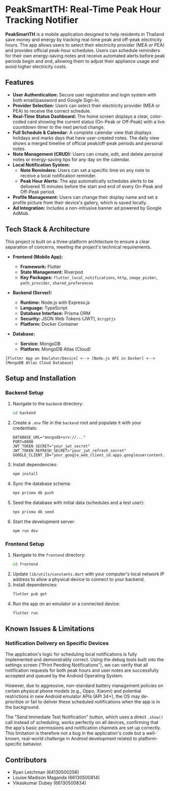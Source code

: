 # PeakSmartTH: Real-Time Peak Hour Tracking Notifier

**PeakSmartTH** is a mobile application designed to help residents in Thailand save money and energy by tracking real-time peak and off-peak electricity hours. The app allows users to select their electricity provider (MEA or PEA) and provides official peak-hour schedules. Users can schedule reminders for their own energy-saving notes and receive automated alerts before peak periods begin and end, allowing them to adjust their appliance usage and avoid higher electricity costs.

## Features

- **User Authentication:** Secure user registration and login system with both email/password and Google Sign-In.
- **Provider Selection:** Users can select their electricity provider (MEA or PEA) to receive the correct schedule.
- **Real-Time Status Dashboard:** The home screen displays a clear, color-coded card showing the current status (On-Peak or Off-Peak) with a live countdown timer to the next period change.
- **Full Schedule & Calendar:** A complete calendar view that displays holidays and marks days that have user-created notes. The daily view shows a merged timeline of official peak/off-peak periods and personal notes.
- **Note Management (CRUD):** Users can create, edit, and delete personal notes or energy-saving tips for any day on the calendar.
- **Local Notification System:**
    - **Note Reminders:** Users can set a specific time on any note to receive a local notification reminder.
    - **Peak Hour Alerts:** The app automatically schedules alerts to be delivered 15 minutes before the start and end of every On-Peak and Off-Peak period.
- **Profile Management:** Users can change their display name and set a profile picture from their device's gallery, which is saved locally.
- **Ad Integration:** Includes a non-intrusive banner ad powered by Google AdMob.

## Tech Stack & Architecture

This project is built on a three-platform architecture to ensure a clear separation of concerns, meeting the project's technical requirements.

- **Frontend (Mobile App):**
  - **Framework:** Flutter
  - **State Management:** Riverpod
  - **Key Packages:** `flutter_local_notifications`, `http`, `image_picker`, `path_provider`, `shared_preferences`

- **Backend (Server):**
  - **Runtime:** Node.js with Express.js
  - **Language:** TypeScript
  - **Database Interface:** Prisma ORM
  - **Security:** JSON Web Tokens (JWT), `bcryptjs`
  - **Platform:** Docker Container

- **Database:**
  - **Service:** MongoDB
  - **Platform:** MongoDB Atlas (Cloud)

```
[Flutter App on Emulator/Device] <--> [Node.js API in Docker] <--> [MongoDB Atlas Cloud Database]
```

## Setup and Installation

### Backend Setup

1.  Navigate to the `backend` directory:
    ```sh
    cd backend
    ```
2.  Create a `.env` file in the `backend` root and populate it with your credentials:
    ```env
    DATABASE_URL="mongodb+srv://..."
    PORT=8000
    JWT_TOKEN_SECRET="your_jwt_secret"
    JWT_TOKEN_REFRESH_SECRET="your_jwt_refresh_secret"
    GOOGLE_CLIENT_ID="your_google_web_client_id.apps.googleusercontent.com"
    ```
3.  Install dependencies:
    ```sh
    npm install
    ```
4.  Sync the database schema:
    ```sh
    npx prisma db push
    ```
5.  Seed the database with initial data (schedules and a test user):
    ```sh
    npx prisma db seed
    ```
6.  Start the development server:
    ```sh
    npm run dev
    ```

### Frontend Setup

1.  Navigate to the `frontend` directory:
    ```sh
    cd frontend
    ```
2.  Update `lib/utils/constants.dart` with your computer's local network IP address to allow a physical device to connect to your backend.
3.  Install dependencies:
    ```sh
    flutter pub get
    ```
4.  Run the app on an emulator or a connected device:
    ```sh
    flutter run
    ```

## Known Issues & Limitations

### Notification Delivery on Specific Devices

The application's logic for scheduling local notifications is fully implemented and demonstrably correct. Using the debug tools built into the settings screen ("Print Pending Notifications"), we can verify that all notification requests for both peak hours and user notes are successfully accepted and queued by the Android Operating System.

However, due to aggressive, non-standard battery management policies on certain physical phone models (e.g., Oppo, Xiaomi) and potential restrictions in new Android emulator APIs (API 34+), the OS may de-prioritize or fail to deliver these scheduled notifications when the app is in the background.

The "Send Immediate Test Notification" button, which uses a direct `.show()` call instead of scheduling, works perfectly on all devices, confirming that the app's basic permissions and notification channels are set up correctly. This limitation is therefore not a bug in the application's code but a well-known, real-world challenge in Android development related to platform-specific behavior.

## Contributors
- Ryan Letchman (64130500256)
- Louise Madison Maganda (66130500814)
- Vikaskumar Dubey (66130500834)